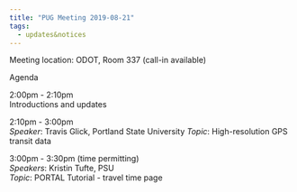 ```yaml
---
title: "PUG Meeting 2019-08-21"
tags:
  - updates&notices
---
```

Meeting location: ODOT, Room 337 (call-in available)  

Agenda  

2:00pm - 2:10pm  
Introductions and updates

2:10pm - 3:00pm  
_Speaker_: Travis Glick, Portland State University
_Topic_: High-resolution GPS transit data

3:00pm - 3:30pm (time permitting)  
_Speakers_: Kristin Tufte, PSU  
_Topic_: PORTAL Tutorial - travel time page

